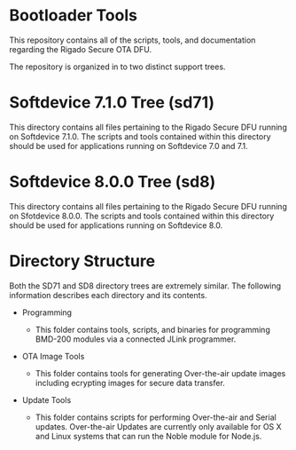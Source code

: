 # Bootloader Tools
This repository contains all of the scripts, tools, and documentation regarding the Rigado Secure OTA DFU.

The repository is organized in to two distinct support trees.

# Softdevice 7.1.0 Tree (sd71)
This directory contains all files pertaining to the Rigado Secure DFU running on Softdevice 7.1.0.  The scripts and tools contained within this directory should be used for applications running on Softdevice 7.0 and 7.1.

# Softdevice 8.0.0 Tree (sd8)
This directory contains all files pertaining to the Rigado Secure DFU running on Sfotdevice 8.0.0.  The scripts and tools contained within this directory should be used for applications running on Softdevice 8.0.

# Directory Structure
Both the SD71 and SD8 directory trees are extremely similar.  The following information describes each directory and its contents.

- Programming
    - This folder contains tools, scripts, and binaries for programming BMD-200 modules via a connected JLink programmer.

- OTA Image Tools
  + This folder contains tools for generating Over-the-air update images including ecrypting images for secure data transfer.

- Update Tools
  + This folder contains scripts for performing Over-the-air and Serial updates.  Over-the-air Updates are currently only available for OS X and Linux systems that can run the Noble module for Node.js.
